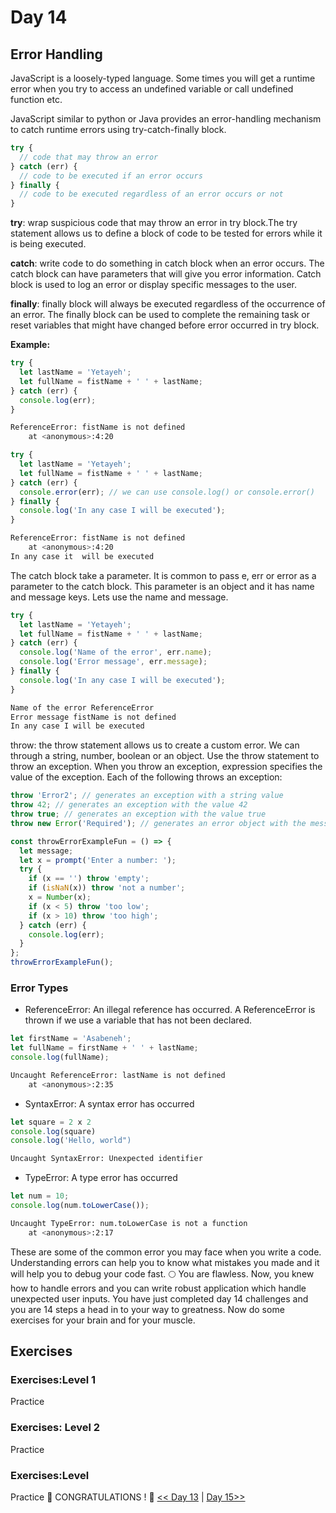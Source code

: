 # Day 14

## Error Handling

JavaScript is a loosely-typed language. Some times you will get a runtime error when you try to access an undefined variable or call undefined function etc.

JavaScript similar to python or Java provides an error-handling mechanism to catch runtime errors using try-catch-finally block.

```js
try {
  // code that may throw an error
} catch (err) {
  // code to be executed if an error occurs
} finally {
  // code to be executed regardless of an error occurs or not
}
```

**try**: wrap suspicious code that may throw an error in try block.The try statement allows us to define a block of code to be tested for errors while it is being executed.

**catch**: write code to do something in catch block when an error occurs. The catch block can have parameters that will give you error information. Catch block is used to log an error or display specific messages to the user.

**finally**: finally block will always be executed regardless of the occurrence of an error. The finally block can be used to complete the remaining task or reset variables that might have changed before error occurred in try block.

**Example:**

```js
try {
  let lastName = 'Yetayeh';
  let fullName = fistName + ' ' + lastName;
} catch (err) {
  console.log(err);
}
```

```sh
ReferenceError: fistName is not defined
    at <anonymous>:4:20
```

```js
try {
  let lastName = 'Yetayeh';
  let fullName = fistName + ' ' + lastName;
} catch (err) {
  console.error(err); // we can use console.log() or console.error()
} finally {
  console.log('In any case I will be executed');
}
```

```sh
ReferenceError: fistName is not defined
    at <anonymous>:4:20
In any case it  will be executed
```

The catch block take a parameter. It is common to pass e, err or error as a parameter to the catch block. This parameter is an object and it has name and message keys. Lets use the name and message.

```js
try {
  let lastName = 'Yetayeh';
  let fullName = fistName + ' ' + lastName;
} catch (err) {
  console.log('Name of the error', err.name);
  console.log('Error message', err.message);
} finally {
  console.log('In any case I will be executed');
}
```

```sh
Name of the error ReferenceError
Error message fistName is not defined
In any case I will be executed
```

throw: the throw statement allows us to create a custom error. We can through a string, number, boolean or an object. Use the throw statement to throw an exception. When you throw an exception, expression specifies the value of the exception. Each of the following throws an exception:

```js
throw 'Error2'; // generates an exception with a string value
throw 42; // generates an exception with the value 42
throw true; // generates an exception with the value true
throw new Error('Required'); // generates an error object with the message of Required
```

```js
const throwErrorExampleFun = () => {
  let message;
  let x = prompt('Enter a number: ');
  try {
    if (x == '') throw 'empty';
    if (isNaN(x)) throw 'not a number';
    x = Number(x);
    if (x < 5) throw 'too low';
    if (x > 10) throw 'too high';
  } catch (err) {
    console.log(err);
  }
};
throwErrorExampleFun();
```

### Error Types

- ReferenceError: An illegal reference has occurred. A ReferenceError is thrown if we use a variable that has not been declared.

```js
let firstName = 'Asabeneh';
let fullName = firstName + ' ' + lastName;
console.log(fullName);
```

```sh
Uncaught ReferenceError: lastName is not defined
    at <anonymous>:2:35
```

- SyntaxError: A syntax error has occurred

```js
let square = 2 x 2
console.log(square)
console.log('Hello, world")
```

```sh
Uncaught SyntaxError: Unexpected identifier
```

- TypeError: A type error has occurred

```js
let num = 10;
console.log(num.toLowerCase());
```

```sh
Uncaught TypeError: num.toLowerCase is not a function
    at <anonymous>:2:17
```

These are some of the common error you may face when you write a code. Understanding errors can help you to know what mistakes you made and it will help you to debug your code fast.
🌕 You are flawless. Now, you knew how to handle errors and you can write robust application which handle unexpected user inputs. You have just completed day 14 challenges and you are 14 steps a head in to your way to greatness. Now do some exercises for your brain and for your muscle.

## Exercises

### Exercises:Level 1

Practice

### Exercises: Level 2

Practice

### Exercises:Level

Practice
🎉 CONGRATULATIONS ! 🎉
[<< Day 13](../13_Day_Console_object_methods/13_day_console_object_methods.md) | [Day 15>>](../15_Day_Classes/15_day_classes.md)
